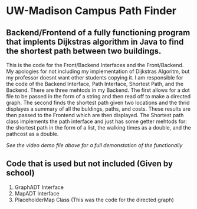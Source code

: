 # UW-Madison Campus Path Finder

## Backend/Frontend of a fully functioning program that implents Dijkstras algorithm in Java to find the shortest path between two buildings.

This is the code for the Front/Backend Interfaces and the Front/Backend. My apologies for not including my implementation of Dijkstras Algoritm, but my professor doesnt want other students copying it. I am responsible for the code of the Backend Interface, Path Interface, Shortest Path, and the Backend. There are three mehtods in my Backend. The first allows for a dot file to be passed in the form of a string and then read off to make a directed graph. The second finds the shortest path given two locations and the thrid displayes a summary of all the buldings, paths, and costs. These results are then passed to the Frontend which are then displayed. The Shortest path class implements the path interface and just has some getter mehtods for: the shortest path in the form of a list, the walking times as a double, and the pathcost as a double.

*See the video demo file above for a full demonstation of the functionaliy*

## Code that is used but not included (Given by school)
1) GraphADT Interface
2) MapADT Interface
3) PlaceholderMap Class
(This was the code for the directed graph)


